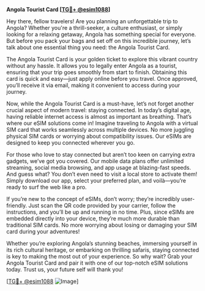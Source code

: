 **Angola Tourist Card [[TG💪+ @esim1088](https://t.me/s/esim1088)]**

Hey there, fellow travelers! Are you planning an unforgettable trip to Angola? Whether you're a thrill-seeker, a culture enthusiast, or simply looking for a relaxing getaway, Angola has something special for everyone. But before you pack your bags and set off on this incredible journey, let’s talk about one essential thing you need: the Angola Tourist Card. 

The Angola Tourist Card is your golden ticket to explore this vibrant country without any hassle. It allows you to legally enter Angola as a tourist, ensuring that your trip goes smoothly from start to finish. Obtaining this card is quick and easy—just apply online before you travel. Once approved, you’ll receive it via email, making it convenient to access during your journey. 

Now, while the Angola Tourist Card is a must-have, let’s not forget another crucial aspect of modern travel: staying connected. In today’s digital age, having reliable internet access is almost as important as breathing. That’s where our eSIM solutions come in! Imagine traveling to Angola with a virtual SIM card that works seamlessly across multiple devices. No more juggling physical SIM cards or worrying about compatibility issues. Our eSIMs are designed to keep you connected wherever you go.

For those who love to stay connected but aren’t too keen on carrying extra gadgets, we’ve got you covered. Our mobile data plans offer unlimited streaming, social media browsing, and app usage at blazing-fast speeds. And guess what? You don’t even need to visit a local store to activate them! Simply download our app, select your preferred plan, and voilà—you’re ready to surf the web like a pro.

If you’re new to the concept of eSIMs, don’t worry; they’re incredibly user-friendly. Just scan the QR code provided by your carrier, follow the instructions, and you’ll be up and running in no time. Plus, since eSIMs are embedded directly into your device, they’re much more durable than traditional SIM cards. No more worrying about losing or damaging your SIM card during your adventures!

Whether you’re exploring Angola’s stunning beaches, immersing yourself in its rich cultural heritage, or embarking on thrilling safaris, staying connected is key to making the most out of your experience. So why wait? Grab your Angola Tourist Card and pair it with one of our top-notch eSIM solutions today. Trust us, your future self will thank you!

[[TG💪+ @esim1088](https://t.me/s/esim1088) ![Image](https://i.postimg.cc/Y0z9fWf4/image.png)]